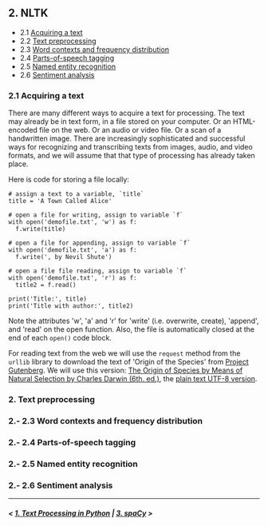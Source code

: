 ## 2. NLTK

- 2.1 [Acquiring a text](#acq)
- 2.2 [Text preprocessing](#preprocessing)
- 2.3 [Word contexts and frequency distribution](#freq)
- 2.4 [Parts-of-speech tagging](#pos)
- 2.5 [Named entity recognition](#ner)
- 2.6 [Sentiment analysis](#sa)

### <a name='acq'/>2.1 Acquiring a text

There are many different ways to acquire a text for processing. The text may already be in text form, 
in a file stored on your computer. Or an HTML-encoded file on the web. Or an audio or video file. 
Or a scan of a handwritten image. There are increasingly sophisticated and successful ways for recognizing 
and transcribing texts from images, audio, and video formats, and we will assume that that type of 
processing has already taken place.

Here is code for storing a file locally:

    # assign a text to a variable, `title`
    title = 'A Town Called Alice'
    
    # open a file for writing, assign to variable `f`
    with open('demofile.txt', 'w') as f:
      f.write(title)
      
    # open a file for appending, assign to variable `f`
    with open('demofile.txt', 'a') as f:
      f.write(', by Nevil Shute')
      
    # open a file file reading, assign to variable `f`
    with open('demofile.txt', 'r') as f:
      title2 = f.read()
      
    print('Title:', title)
    print('Title with author:', title2)
    
Note the attributes 'w', 'a' and 'r' for 'write' (i.e. overwrite, create), 'append', and 'read' on the open function.
Also, the file is automatically closed at the end of each `open()` code block.

For reading text from the web we will use the `request` method from the `urllib` library to download the text of 'Origin of the Species'
from [Project Gutenberg](https://www.gutenberg.org/). We will use this version: [The Origin of Species by Means of Natural Selection by Charles Darwin (6th. ed.)](https://www.gutenberg.org/ebooks/2009), the [plain text UTF-8 version](https://www.gutenberg.org/cache/epub/2009/pg2009.txt).

### <a name='preprocessing'/>2. Text preprocessing

### <a name='freq'/>2.- 2.3 Word contexts and frequency distribution

### <a name='pos'/>2.- 2.4 Parts-of-speech tagging

### <a name='ner'/>2.- 2.5 Named entity recognition

### <a name='sa'/>2.- 2.6 Sentiment analysis

---

##### \< [1. Text Processing in Python](python-strings.md) \| [3. spaCy](spacy.md) \>

